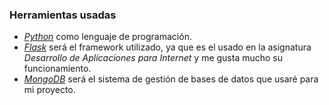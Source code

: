 ### Herramientas usadas
- [*Python*](https://www.python.org/) como lenguaje de programación.
- [*Flask*](http://flask.pocoo.org/) será el framework utilizado, ya que es el usado en la asignatura *Desarrollo de Aplicaciones para Internet* y me gusta mucho su funcionamiento.
- [*MongoDB*](https://www.mongodb.com/es) será el sistema de gestión de bases de datos que usaré para mi proyecto.